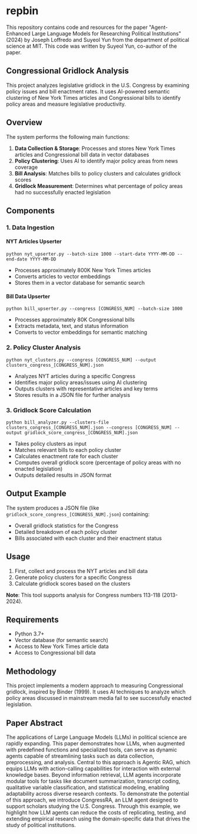 # repbin
This repository contains code and resources for the paper "Agent-Enhanced Large Language Models for Researching Political Institutions" (2024) by Joseph Loffredo and Suyeol Yun from the department of political science at MIT. This code was written by Suyeol Yun, co-author of the paper.

## Congressional Gridlock Analysis

This project analyzes legislative gridlock in the U.S. Congress by examining policy issues and bill enactment rates. It uses AI-powered semantic clustering of New York Times articles and Congressional bills to identify policy areas and measure legislative productivity.

## Overview

The system performs the following main functions:

1. **Data Collection & Storage**: Processes and stores New York Times articles and Congressional bill data in vector databases
2. **Policy Clustering**: Uses AI to identify major policy areas from news coverage
3. **Bill Analysis**: Matches bills to policy clusters and calculates gridlock scores
4. **Gridlock Measurement**: Determines what percentage of policy areas had no successfully enacted legislation

## Components

### 1. Data Ingestion

#### NYT Articles Upserter
```
python nyt_upserter.py --batch-size 1000 --start-date YYYY-MM-DD --end-date YYYY-MM-DD
```

- Processes approximately 800K New York Times articles
- Converts articles to vector embeddings
- Stores them in a vector database for semantic search

#### Bill Data Upserter
```
python bill_upserter.py --congress [CONGRESS_NUM] --batch-size 1000
```

- Processes approximately 80K Congressional bills
- Extracts metadata, text, and status information
- Converts to vector embeddings for semantic matching

### 2. Policy Cluster Analysis

```
python nyt_clusters.py --congress [CONGRESS_NUM] --output clusters_congress_[CONGRESS_NUM].json
```

- Analyzes NYT articles during a specific Congress
- Identifies major policy areas/issues using AI clustering
- Outputs clusters with representative articles and key terms
- Stores results in a JSON file for further analysis

### 3. Gridlock Score Calculation

```
python bill_analyzer.py --clusters-file clusters_congress_[CONGRESS_NUM].json --congress [CONGRESS_NUM] --output gridlock_score_congress_[CONGRESS_NUM].json
```

- Takes policy clusters as input
- Matches relevant bills to each policy cluster
- Calculates enactment rate for each cluster
- Computes overall gridlock score (percentage of policy areas with no enacted legislation)
- Outputs detailed results in JSON format

## Output Example

The system produces a JSON file (like `gridlock_score_congress_[CONGRESS_NUM].json`) containing:

- Overall gridlock statistics for the Congress
- Detailed breakdown of each policy cluster
- Bills associated with each cluster and their enactment status

## Usage

1. First, collect and process the NYT articles and bill data
2. Generate policy clusters for a specific Congress
3. Calculate gridlock scores based on the clusters

**Note**: This tool supports analysis for Congress numbers 113-118 (2013-2024).

## Requirements

- Python 3.7+
- Vector database (for semantic search)
- Access to New York Times article data
- Access to Congressional bill data

## Methodology

This project implements a modern approach to measuring Congressional gridlock, inspired by Binder (1999). It uses AI techniques to analyze which policy areas discussed in mainstream media fail to see successfully enacted legislation.

## Paper Abstract

The applications of Large Language Models (LLMs) in political science are rapidly expanding. This paper demonstrates how LLMs, when augmented with predefined functions and specialized tools, can serve as dynamic agents capable of streamlining tasks such as data collection, preprocessing, and analysis. Central to this approach is Agentic RAG, which equips LLMs with action-calling capabilities for interaction with external knowledge bases. Beyond information retrieval, LLM agents incorporate modular tools for tasks like document summarization, transcript coding, qualitative variable classification, and statistical modeling, enabling adaptability across diverse research contexts. To demonstrate the potential of this approach, we introduce CongressRA, an LLM agent designed to support scholars studying the U.S. Congress. Through this example, we highlight how LLM agents can reduce the costs of replicating, testing, and extending empirical research using the domain-specific data that drives the study of political institutions.
